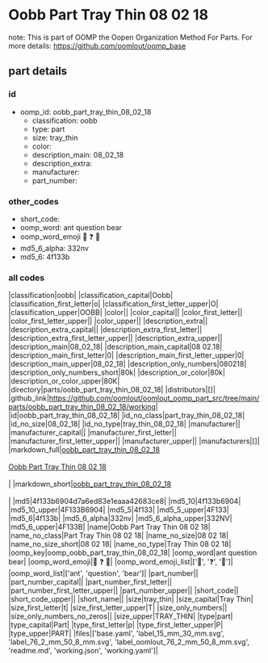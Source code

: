 # Oobb Part Tray Thin 08 02 18  

note: This is part of OOMP the Oopen Organization Method For Parts. For more details: https://github.com/oomlout/oomp_base

##  part details





### id
* oomp_id: oobb_part_tray_thin_08_02_18
  * classification: oobb
  * type: part
  * size: tray_thin
  * color: 
  * description_main: 08_02_18
  * description_extra: 
  * manufacturer: 
  * part_number: 

### other_codes
* short_code: 
* oomp_word: ant question bear
* oomp_word_emoji :ant: :question: :bear:
* md5_6_alpha: 332nv
* md5_6: 4f133b

### all codes 
|classification|oobb|
|classification_capital|Oobb|
|classification_first_letter|o|
|classification_first_letter_upper|O|
|classification_upper|OOBB|
|color||
|color_capital||
|color_first_letter||
|color_first_letter_upper||
|color_upper||
|description_extra||
|description_extra_capital||
|description_extra_first_letter||
|description_extra_first_letter_upper||
|description_extra_upper||
|description_main|08_02_18|
|description_main_capital|08 02.18|
|description_main_first_letter|0|
|description_main_first_letter_upper|0|
|description_main_upper|08_02_18|
|description_only_numbers|080218|
|description_only_numbers_short|80k|
|description_or_color|80k|
|description_or_color_upper|80K|
|directory|parts/oobb_part_tray_thin_08_02_18|
|distributors|[]|
|github_link|https://github.com/oomlout/oomlout_oomp_part_src/tree/main/parts/oobb_part_tray_thin_08_02_18/working|
|id|oobb_part_tray_thin_08_02_18|
|id_no_class|part_tray_thin_08_02_18|
|id_no_size|08_02_18|
|id_no_type|tray_thin_08_02_18|
|manufacturer||
|manufacturer_capital||
|manufacturer_first_letter||
|manufacturer_first_letter_upper||
|manufacturer_upper||
|manufacturers|[]|
|markdown_full|[oobb_part_tray_thin_08_02_18](https://github.com/oomlout/oomlout_oomp_part_src/tree/main/parts/oobb_part_tray_thin_08_02_18/working)<br>[](https://github.com/oomlout/oomlout_oomp_part_src/tree/main/parts/oobb_part_tray_thin_08_02_18/working)<br>[Oobb Part Tray Thin 08 02 18](https://github.com/oomlout/oomlout_oomp_part_src/tree/main/parts/oobb_part_tray_thin_08_02_18/working)<br><br>|
|markdown_short|[oobb_part_tray_thin_08_02_18](https://github.com/oomlout/oomlout_oomp_part_src/tree/main/parts/oobb_part_tray_thin_08_02_18/working)<br><br>|
|md5|4f133b6904d7a6ed83e1eaaa42683ce8|
|md5_10|4f133b6904|
|md5_10_upper|4F133B6904|
|md5_5|4f133|
|md5_5_upper|4F133|
|md5_6|4f133b|
|md5_6_alpha|332nv|
|md5_6_alpha_upper|332NV|
|md5_6_upper|4F133B|
|name|Oobb Part Tray Thin 08 02 18|
|name_no_class|Part Tray Thin 08 02 18|
|name_no_size|08 02 18|
|name_no_size_short|08 02 18|
|name_no_type|Tray Thin 08 02 18|
|oomp_key|oomp_oobb_part_tray_thin_08_02_18|
|oomp_word|ant question bear|
|oomp_word_emoji|:ant: :question: :bear:|
|oomp_word_emoji_list|[':ant:', ':question:', ':bear:']|
|oomp_word_list|['ant', 'question', 'bear']|
|part_number||
|part_number_capital||
|part_number_first_letter||
|part_number_first_letter_upper||
|part_number_upper||
|short_code||
|short_code_upper||
|short_name||
|size|tray_thin|
|size_capital|Tray Thin|
|size_first_letter|t|
|size_first_letter_upper|T|
|size_only_numbers||
|size_only_numbers_no_zeros||
|size_upper|TRAY_THIN|
|type|part|
|type_capital|Part|
|type_first_letter|p|
|type_first_letter_upper|P|
|type_upper|PART|
|files|['base.yaml', 'label_15_mm_30_mm.svg', 'label_76_2_mm_50_8_mm.svg', 'label_oomlout_76_2_mm_50_8_mm.svg', 'readme.md', 'working.json', 'working.yaml']|
